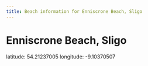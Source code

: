 ```yaml
---
title: Beach information for Enniscrone Beach, Sligo
---
```

# Enniscrone Beach, Sligo 

<div class="location-info">latitude: 54.21237005 longitude: -9.10370507</div>
<div id="met-eireann-warnings"></div>
<div></div>